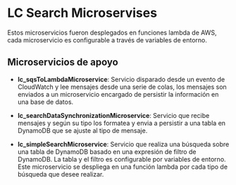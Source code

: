 # LC Search Microservises
Estos microservicios fueron desplegados en funciones lambda de AWS, cada microservicio es configurable a través de variables de entorno.

## Microservicios de apoyo

* **lc_sqsToLambdaMicroservice**: Servicio disparado desde un evento de CloudWatch y lee mensajes desde una serie de colas, los mensajes son enviados a un microservicio encargado de persistir la información en una base de datos.

* **lc_searchDataSynchronizationMicroservice**: Servicio que recibe mensajes y según su tipo los formatea y envia a persistir a una tabla en DynamoDB que se ajuste al tipo de mensaje.

* **lc_simpleSearchMicroservice**: Servicio que realiza una búsqueda sobre una tabla de DynamoDB basado en una expresión de filtro de DynamoDB. La tabla y el filtro es configurable por variables de entorno. Este microservicio se despliega en una función lambda por cada tipo de búsqueda que desee realizar.

